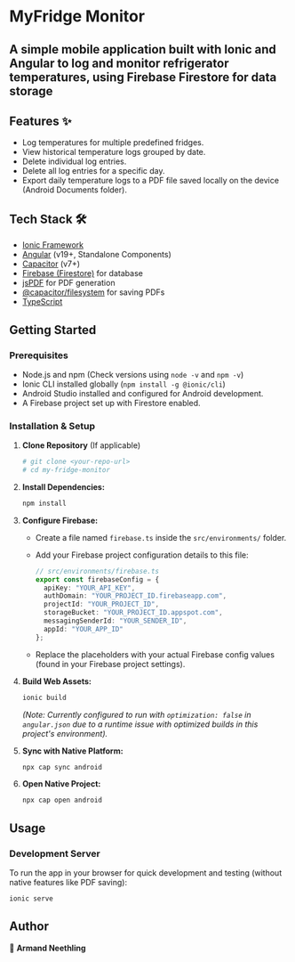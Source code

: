 # MyFridge Monitor

## A simple mobile application built with Ionic and Angular to log and monitor refrigerator temperatures, using Firebase Firestore for data storage

## Features ✨

* Log temperatures for multiple predefined fridges.
* View historical temperature logs grouped by date.
* Delete individual log entries.
* Delete all log entries for a specific day.
* Export daily temperature logs to a PDF file saved locally on the device (Android Documents folder).

## Tech Stack 🛠️

* [Ionic Framework](https://ionicframework.com/)
* [Angular](https://angular.io/) (v19+, Standalone Components)
* [Capacitor](https://capacitorjs.com/) (v7+)
* [Firebase (Firestore)](https://firebase.google.com/) for database
* [jsPDF](https://github.com/parallax/jsPDF) for PDF generation
* [@capacitor/filesystem](https://capacitorjs.com/docs/apis/filesystem) for saving PDFs
* [TypeScript](https://www.typescriptlang.org/)

## Getting Started

### Prerequisites

* Node.js and npm (Check versions using `node -v` and `npm -v`)
* Ionic CLI installed globally (`npm install -g @ionic/cli`)
* Android Studio installed and configured for Android development.
* A Firebase project set up with Firestore enabled.

### Installation & Setup

1. **Clone Repository** (If applicable)

    ```sh
    # git clone <your-repo-url>
    # cd my-fridge-monitor
    ```

2. **Install Dependencies:**

    ```sh
    npm install
    ```

3. **Configure Firebase:**
    * Create a file named `firebase.ts` inside the `src/environments/` folder.
    * Add your Firebase project configuration details to this file:

        ```typescript
        // src/environments/firebase.ts
        export const firebaseConfig = {
          apiKey: "YOUR_API_KEY",
          authDomain: "YOUR_PROJECT_ID.firebaseapp.com",
          projectId: "YOUR_PROJECT_ID",
          storageBucket: "YOUR_PROJECT_ID.appspot.com",
          messagingSenderId: "YOUR_SENDER_ID",
          appId: "YOUR_APP_ID"
        };
        ```

    * Replace the placeholders with your actual Firebase config values (found in your Firebase project settings).

4. **Build Web Assets:**

    ```sh
    ionic build
    ```

    *(Note: Currently configured to run with `optimization: false` in `angular.json` due to a runtime issue with optimized builds in this project's environment).*

5. **Sync with Native Platform:**

    ```sh
    npx cap sync android
    ```

6. **Open Native Project:**

    ```sh
    npx cap open android
    ```

## Usage

### Development Server

To run the app in your browser for quick development and testing (without native features like PDF saving):

```sh
ionic serve
```

## Author

👤 **Armand Neethling**
